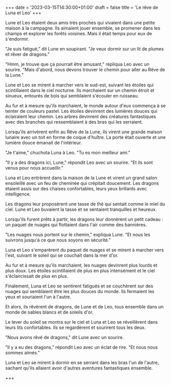 +++ 
date = '2023-03-15T14:30:00+01:00' 
draft = false 
title = 'Le rêve de Luna et Leo' 
+++

Lune et Leo étaient deux amis très proches qui vivaient dans une petite maison à la campagne. Ils aimaient jouer ensemble, se promener dans les champs et explorer les forêts voisines. Mais il était temps pour eux de s'endormir.

"Je suis fatigué," dit Lune en soupirant. "Je veux dormir sur un lit de plumes et rêver de dragons."

"Hmm, je trouve que ça pourrait être amusant," répliqua Leo avec un sourire. "Mais d'abord, nous devons trouver le chemin pour aller au Rêve de la Lune."

Lune et Leo se mirent à marcher vers le sud-est, suivant les étoiles qui scintillaient dans le ciel nocturne. Ils marchaient sur un chemin étroit et sinueux, entourés de bois qui semblaient s'écouler en ruisseau.

Au fur et à mesure qu'ils marchaient, le monde autour d'eux commença à se teinter de couleurs pastel. Les étoiles devinrent des lumières douces qui éclairaient leur chemin. Les arbres devinrent des créatures fantastiques avec des branches qui ressemblaient à des bras qui les serraient.

Lorsqu'ils arrivèrent enfin au Rêve de la Lune, ils virent une grande maison lunaire avec un toit en forme de coque d'huître. La porte était ouverte et une lumière douce émanait de l'intérieur.

"Je t'aime," chuchota Luna à Leo. "Tu es mon meilleur ami."

"Il y a des dragons ici, Lune," répondit Leo avec un sourire. "Et ils sont venus pour nous accueillir."

Luna et Leo entrèrent dans la maison de la Lune et virent un grand salon ensoleillé avec un feu de cheminée qui crépitait doucement. Les dragons étaient assis sur des chaises confortables, leurs yeux brillants avec intelligence.

Les dragons leur proposèrent une tasse de thé qui sentait comme le miel du ciel. Lune et Leo buvaient la tasse et se sentaient tranquilles et heureux.

Lorsqu'ils furent prêts à partir, les dragons leur donnèrent un petit cadeau : un paquet de nuages qui flottaient dans l'air comme des bannières.

"Les nuages nous portent sur le chemin," expliqua Lune. "Et nous les suivrons jusqu'à ce que nous soyons en sécurité."

Luna et Leo s'emparèrent du paquet de nuages et se mirent à marcher vers l'est, suivant le soleil qui se couchait dans la mer d'or.

Au fur et à mesure qu'ils marchaient, les nuages devinrent plus lourds et plus doux. Les étoiles scintillaient de plus en plus intensément et le ciel s'éclaircissait de plus en plus.

Finalement, Luna et Leo se sentirent fatigués et se couchèrent sur des nuages qui semblaient être les plus douces du monde. Ils fermaient les yeux et souriaient l'un à l'autre.

Et alors, ils rêvèrent de dragons, de Lune et de Leo, tous ensemble dans un monde de sables blancs et de soleils d'or.

Le lever du soleil se montra sur le ciel et Luna et Leo se réveillèrent dans leurs lits confortables. Ils se regardèrent et sourirent tous les deux.

"Nous avons rêvé de dragons," dit Lune avec un sourire.

"Il y a eu des dragons," répondit Leo avec un éclat de rire. "Et nous nous sommes aimés."

Luna et Leo se mirent à dormir en se serrant dans les bras l'un de l'autre, sachant qu'ils allaient avoir d'autres aventures fantastiques ensemble.

+++
